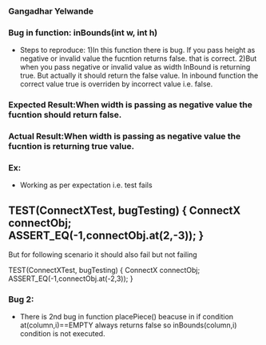 ### Gangadhar Yelwande

### Bug in function: inBounds(int w, int h)

* Steps to reproduce:
  1)In this function there is bug. If you pass height as negative or invalid value
    the fucntion returns false. that is correct. 
  2)But when you pass negative or invalid value as width InBound is returning true. 
    But actually it should return the false value. In inbound function the correct 
    value true is overriden by incorrect value i.e. false.


### Expected Result:When width is passing as negative value the fucntion should return false.

### Actual Result:When width is passing as negative value the fucntion is returning true value.

### Ex:
 
* Working as per expectation i.e. test fails

TEST(ConnectXTest, bugTesting)
{
  ConnectX connectObj;
  ASSERT_EQ(-1,connectObj.at(2,-3));
}
-----------------------------------------------------------------------------
But for following scenario it should also fail but not failing

TEST(ConnectXTest, bugTesting)
{
  ConnectX connectObj;
  ASSERT_EQ(-1,connectObj.at(-2,3));
}

### Bug 2:

* There is 2nd bug in function placePiece() beacuse in if condition at(column,i)==EMPTY always returns false
  so inBounds(column,i) condition is not executed. 

